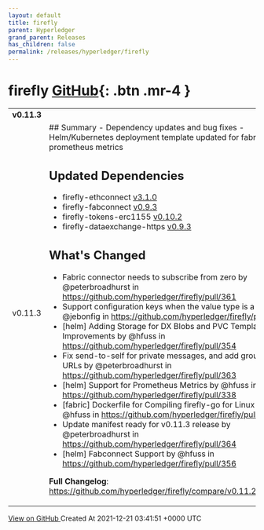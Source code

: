 ```yaml
---
layout: default
title: firefly
parent: Hyperledger
grand_parent: Releases
has_children: false
permalink: /releases/hyperledger/firefly
---
```


# firefly <span class="fs-3 right-align">[GitHub](https://github.com/hyperledger/firefly){: .btn .mr-4 }</span>


<div>
    <table>
        <tr>
            <td colspan="2">
                <b>
                    v0.11.3
                </b>
            </td>
        </tr>
        <tr>
            <td>
                <span class="chip">
                    v0.11.3
                </span>
            </td>
            <td>
                ## Summary
- Dependency updates and bug fixes
- Helm/Kubernetes deployment template updated for fabric and prometheus metrics

## Updated Dependencies
* firefly-ethconnect [v3.1.0](https://github.com/hyperledger/firefly-ethconnect/releases/tag/v3.1.0)
* firefly-fabconnect [v0.9.3](https://github.com/hyperledger/firefly-fabconnect/releases/tag/v0.9.3)
* firefly-tokens-erc1155 [v0.10.2](https://github.com/hyperledger/firefly-tokens-erc1155/releases/tag/v0.10.2)
* firefly-dataexchange-https [v0.9.3](https://github.com/hyperledger/firefly-dataexchange-https/releases/tag/v0.9.3)

## What's Changed
* Fabric connector needs to subscribe from zero by @peterbroadhurst in https://github.com/hyperledger/firefly/pull/361
* Support configuration keys when the value type is a list by @jebonfig in https://github.com/hyperledger/firefly/pull/362
* [helm] Adding Storage for DX Blobs and PVC Templating Improvements by @hfuss in https://github.com/hyperledger/firefly/pull/354
* Fix send-to-self for private messages, and add group query URLs by @peterbroadhurst in https://github.com/hyperledger/firefly/pull/363
* [helm] Support for Prometheus Metrics by @hfuss in https://github.com/hyperledger/firefly/pull/338
* [fabric] Dockerfile for Compiling firefly-go for Linux by @hfuss in https://github.com/hyperledger/firefly/pull/357
* Update manifest ready for v0.11.3 release by @peterbroadhurst in https://github.com/hyperledger/firefly/pull/364
* [helm] Fabconnect Support by @hfuss in https://github.com/hyperledger/firefly/pull/356

**Full Changelog**: https://github.com/hyperledger/firefly/compare/v0.11.2...v0.11.3
            </td>
        </tr>
    </table>
    <a href="https://github.com/hyperledger/firefly/releases/tag/v0.11.3" class=".btn">
        View on GitHub
    </a>
    <span class="right-align">
        Created At 2021-12-21 03:41:51 +0000 UTC
    </span>
</div>

